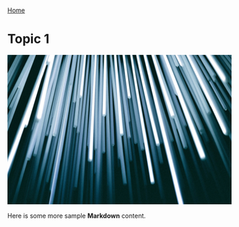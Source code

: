 [Home](home.md)

# Topic 1

![](images/christopher-burns-Kj2SaNHG-hg-unsplash.jpg ':class=banner-image')

Here is some more sample **Markdown** content.